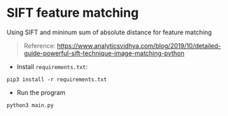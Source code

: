 # SIFT feature matching

Using SIFT and mininum sum of absolute distance for feature matching

> Reference: https://www.analyticsvidhya.com/blog/2019/10/detailed-guide-powerful-sift-technique-image-matching-python

- Install `requirements.txt`:

```
pip3 install -r requirements.txt 
```

- Run the program

```
python3 main.py
```
